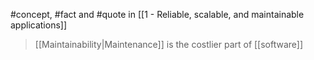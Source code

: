 #concept, #fact and #quote in [[1 - Reliable, scalable, and maintainable applications]]

> [[Maintainability|Maintenance]] is the costlier part of [[software]]